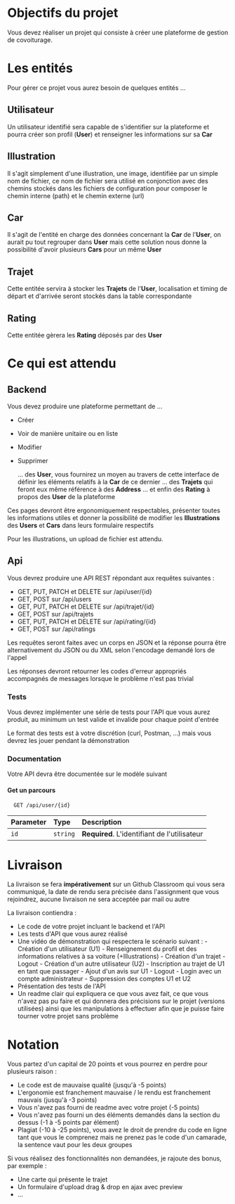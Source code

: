 # Objectifs du projet

Vous devez réaliser un projet qui consiste à créer une plateforme de gestion de covoiturage.

# Les entités

Pour gérer ce projet vous aurez besoin de quelques entités ...

## Utilisateur

Un utilisateur identifié sera capable de s'identifier sur la plateforme et pourra créer son profil (**User**) et renseigner les informations sur sa **Car**

## Illustration

Il s'agit simplement d'une illustration, une image, identifiée par un simple nom de fichier, ce nom de fichier sera utilisé en conjonction avec des chemins stockés dans les fichiers de configuration pour composer le chemin interne (path) et le chemin externe (url)

## Car

Il s'agit de l'entité en charge des données concernant la **Car** de l'**User**, on aurait pu tout regrouper dans **User** mais cette solution nous donne la possibilité d'avoir plusieurs **Cars** pour un même **User**

## Trajet

Cette entitée servira à stocker les **Trajets** de l'**User**, localisation et timing de départ et d'arrivée seront stockés dans la table correspondante

## Rating

Cette entitée gèrera les **Rating** déposés par des **User**

# Ce qui est attendu

## Backend

Vous devez produire une plateforme permettant de ...
- Créer
- Voir de manière unitaire ou en liste
- Modifier
- Supprimer


  ... des **User**, vous fournirez un moyen au travers de cette interface de définir les éléments relatifs à la **Car** de ce dernier
  ... des **Trajets** qui feront eux même référence à des **Address**
  ... et enfin des **Rating** à propos des **User** de la plateforme

Ces pages devront être ergonomiquement respectables, présenter toutes les informations utiles et donner la possibilité de modifier les **Illustrations** des **Users** et **Cars** dans leurs formulaire respectifs

Pour les illustrations, un upload de fichier est attendu.

## Api

Vous devrez produire une API REST répondant aux requêtes suivantes :
- GET, PUT, PATCH et DELETE sur /api/user/{id}
- GET, POST sur /api/users
- GET, PUT, PATCH et DELETE sur /api/trajet/{id}
- GET, POST sur /api/trajets
- GET, PUT, PATCH et DELETE sur /api/rating/{id}
- GET, POST sur /api/ratings

Les requêtes seront faites avec un corps en JSON et la réponse pourra être alternativement du JSON ou du XML selon l'encodage demandé lors de l'appel

Les réponses devront retourner les codes d'erreur appropriés accompagnés de messages lorsque le problème n'est pas trivial

### Tests
Vous devrez implémenter une série de tests pour l'API que vous aurez produit, au minimum un test valide et invalide pour chaque point d'entrée

Le format des tests est à votre discrétion (curl, Postman, ...) mais vous devrez les jouer pendant la démonstration


### Documentation

Votre API devra être documentée sur le modèle suivant

#### Get un parcours

```http
  GET /api/user/{id}
```

| Parameter | Type     | Description                                  |
| :-------- | :------- |:---------------------------------------------|
|   `id`    | `string` | **Required**. L'identifiant de l'utilisateur |


# Livraison

La livraison se fera **impérativement** sur un Github Classroom qui vous sera communiqué, la date de rendu sera précisée dans l'assignment que vous rejoindrez, aucune livraison ne sera acceptée par mail ou autre

La livraison contiendra :
- Le code de votre projet incluant le backend et l'API
- Les tests d'API que vous aurez réalisé
- Une vidéo de démonstration qui respectera le scénario suivant :
      - Création d'un utilisateur (U1)
      - Renseignement du profil et des informations relatives à sa voiture (+Illustrations) 
      - Création d'un trajet
      - Logout
      - Création d'un autre utilisateur (U2)
      - Inscription au trajet de U1 en tant que passager
      - Ajout d'un avis sur U1
      - Logout
      - Login avec un compte administrateur
      - Suppression des comptes U1 et U2
- Présentation des tests de l'API
- Un readme clair qui expliquera ce que vous avez fait, ce que vous n'avez pas pu faire et qui donnera des précisions sur le projet (versions utilisées) ainsi que les manipulations à effectuer afin que je puisse faire tourner votre projet sans problème

# Notation

Vous partez d'un capital de 20 points et vous pourrez en perdre pour plusieurs raison : 
- Le code est de mauvaise qualité (jusqu'à -5 points)
- L'ergonomie est franchement mauvaise / le rendu est franchement mauvais (jusqu'à -3 points)
- Vous n'avez pas fourni de readme avec votre projet (-5 points)
- Vous n'avez pas fourni un des éléments demandés dans la section du dessus (-1 à -5 points par élément)
- Plagiat (-10 à -25 points), vous avez le droit de prendre du code en ligne tant que vous le comprenez mais ne prenez pas le code d'un camarade, la sentence vaut pour les deux groupes

Si vous réalisez des fonctionnalités non demandées, je rajoute des bonus, par exemple : 
- Une carte qui présente le trajet
- Un formulaire d'upload drag & drop en ajax avec preview
- ...
